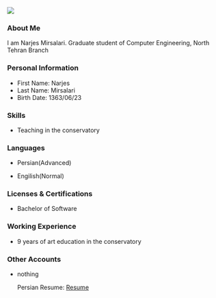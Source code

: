 <img src="https://avatars1.githubusercontent.com/u/74014052?s=400&u=5d43138c7d9de839bcdd9e7f13c32442795942a4&v=4" />

### About Me

I am Narjes Mirsalari.
Graduate student of Computer Engineering, North Tehran Branch

### Personal Information

- First Name: Narjes
- Last Name: Mirsalari
- Birth Date: 1363/06/23

### Skills

- Teaching in the conservatory

### Languages

- Persian(Advanced)

- Engilish(Normal)

### Licenses & Certifications

- Bachelor of Software

### Working Experience

- 9 years of art education in the  conservatory

### Other Accounts
 
- nothing
  
  Persian Resume: <a href="https://mirsalarinarjes.github.io/resume-fa/"> Resume </a>
